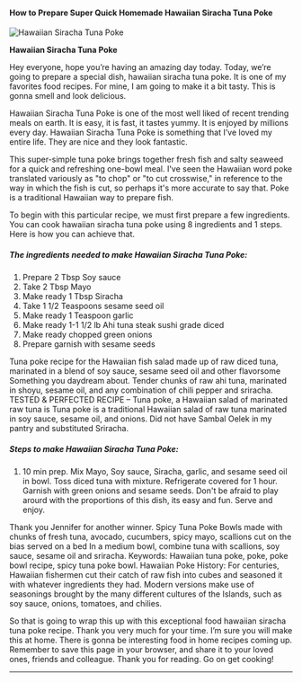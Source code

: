             

#### How to Prepare Super Quick Homemade Hawaiian Siracha Tuna Poke

![Hawaiian Siracha Tuna Poke](https://img-global.cpcdn.com/recipes/ab06f8614a1e3af7/751x532cq70/hawaiian-siracha-tuna-poke-recipe-main-photo.jpg)

**Hawaiian Siracha Tuna Poke**

Hey everyone, hope you’re having an amazing day today. Today, we’re going to prepare a special dish, hawaiian siracha tuna poke. It is one of my favorites food recipes. For mine, I am going to make it a bit tasty. This is gonna smell and look delicious.

Hawaiian Siracha Tuna Poke is one of the most well liked of recent trending meals on earth. It is easy, it is fast, it tastes yummy. It is enjoyed by millions every day. Hawaiian Siracha Tuna Poke is something that I’ve loved my entire life. They are nice and they look fantastic.

This super-simple tuna poke brings together fresh fish and salty seaweed for a quick and refreshing one-bowl meal. I've seen the Hawaiian word poke translated variously as "to chop" or "to cut crosswise," in reference to the way in which the fish is cut, so perhaps it's more accurate to say that. Poke is a traditional Hawaiian way to prepare fish.

To begin with this particular recipe, we must first prepare a few ingredients. You can cook hawaiian siracha tuna poke using 8 ingredients and 1 steps. Here is how you can achieve that.

##### The ingredients needed to make Hawaiian Siracha Tuna Poke:

1.  Prepare 2 Tbsp Soy sauce
2.  Take 2 Tbsp Mayo
3.  Make ready 1 Tbsp Siracha
4.  Take 1 1/2 Teaspoons sesame seed oil
5.  Make ready 1 Teaspoon garlic
6.  Make ready 1-1 1/2 lb Ahi tuna steak sushi grade diced
7.  Make ready chopped green onions
8.  Prepare garnish with sesame seeds

Tuna poke recipe for the Hawaiian fish salad made up of raw diced tuna, marinated in a blend of soy sauce, sesame seed oil and other flavorsome Something you daydream about. Tender chunks of raw ahi tuna, marinated in shoyu, sesame oil, and any combination of chili pepper and sriracha. TESTED & PERFECTED RECIPE – Tuna poke, a Hawaiian salad of marinated raw tuna is Tuna poke is a traditional Hawaiian salad of raw tuna marinated in soy sauce, sesame oil, and onions. Did not have Sambal Oelek in my pantry and substituted Sriracha.

##### Steps to make Hawaiian Siracha Tuna Poke:

1.  10 min prep. Mix Mayo, Soy sauce, Siracha, garlic, and sesame seed oil in bowl. Toss diced tuna with mixture. Refrigerate covered for 1 hour. Garnish with green onions and sesame seeds. Don't be afraid to play arourd with the proportions of this dish, its easy and fun. Serve and enjoy.

Thank you Jennifer for another winner. Spicy Tuna Poke Bowls made with chunks of fresh tuna, avocado, cucumbers, spicy mayo, scallions cut on the bias served on a bed In a medium bowl, combine tuna with scallions, soy sauce, sesame oil and sriracha. Keywords: Hawaiian tuna poke, poke, poke bowl recipe, spicy tuna poke bowl. Hawaiian Poke History: For centuries, Hawaiian fishermen cut their catch of raw fish into cubes and seasoned it with whatever ingredients they had. Modern versions make use of seasonings brought by the many different cultures of the Islands, such as soy sauce, onions, tomatoes, and chilies.

So that is going to wrap this up with this exceptional food hawaiian siracha tuna poke recipe. Thank you very much for your time. I’m sure you will make this at home. There is gonna be interesting food in home recipes coming up. Remember to save this page in your browser, and share it to your loved ones, friends and colleague. Thank you for reading. Go on get cooking!

* * *